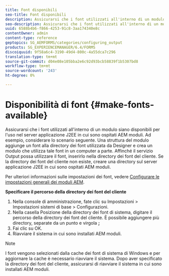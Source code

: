 ```yaml
---
title: Font disponibili
seo-title: Font disponibili
description: Assicurarsi che i font utilizzati all'interno di un modulo siano disponibili per l'uso nel server applicazione J2EE in cui sono ospitati AEM moduli.
seo-description: Assicurarsi che i font utilizzati all'interno di un modulo siano disponibili per l'uso nel server applicazione J2EE in cui sono ospitati AEM moduli.
uuid: 6588b4b6-f866-4253-91c8-3aa174340e8c
contentOwner: admin
content-type: reference
geptopics: SG_AEMFORMS/categories/configuring_output
products: SG_EXPERIENCEMANAGER/6.4/FORMS
discoiquuid: 9f58a6c4-3190-49d4-800c-4a55dca7c296
translation-type: tm+mt
source-git-commit: d04e08e105bba2e6c92d93bcb58839f1b5307bd8
workflow-type: tm+mt
source-wordcount: '243'
ht-degree: 0%

---
```



# Disponibilità di font {#make-fonts-available}

Assicurarsi che i font utilizzati all&#39;interno di un modulo siano disponibili per l&#39;uso nel server applicazione J2EE in cui sono ospitati AEM moduli. Ad esempio, considerare lo scenario seguente. Una struttura del modulo aggiunge un font alla directory dei font utilizzata da Designer e crea un modulo che utilizza tale font in un computer a parte. Affinché il servizio Output possa utilizzare il font, inserirlo nella directory dei font del cliente. Se la directory dei font del cliente non esiste, creare una directory sul server applicazione J2EE in cui sono ospitati AEM moduli.

Per ulteriori informazioni sulle impostazioni dei font, vedere [Configurare le impostazioni generali dei moduli AEM](/help/forms/using/admin-help/configure-general-aem-forms-settings.md#configure-general-aem-forms-settings).

**Specificare il percorso della directory dei font del cliente**

1. Nella console di amministrazione, fate clic su Impostazioni > Impostazioni sistemi di base > Configurazioni.
1. Nella casella Posizione della directory dei font di sistema, digitare il percorso della directory dei font del cliente. È possibile aggiungere più directory, separate da un punto e virgola **;**
1. Fai clic su OK.
1. Riavviare il sistema in cui sono installati AEM moduli.

>[!NOTE]
>
>I font vengono selezionati dalla cache dei font di sistema di Windows e per aggiornare la cache è necessario riavviare il sistema. Dopo aver specificato la directory dei font del cliente, assicurarsi di riavviare il sistema in cui sono installati AEM moduli.

